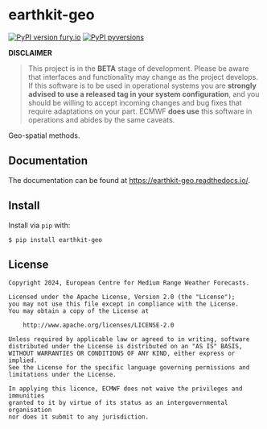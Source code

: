 # earthkit-geo

[![PyPI version fury.io](https://badge.fury.io/py/earthkit-geo.svg)](https://pypi.python.org/pypi/earthkit-geo/)
[![PyPI pyversions](https://img.shields.io/pypi/pyversions/earthkit-geo.svg)](https://pypi.python.org/pypi/earthkit-geo/)

**DISCLAIMER**

> This project is in the **BETA** stage of development. Please be aware that interfaces and functionality may change as the project develops. If this software is to be used in operational systems you are **strongly advised to use a released tag in your system configuration**, and you should be willing to accept incoming changes and bug fixes that require adaptations on your part. ECMWF **does use** this software in operations and abides by the same caveats.

Geo-spatial methods.

## Documentation

The documentation can be found at https://earthkit-geo.readthedocs.io/.

## Install

Install via `pip` with:

```
$ pip install earthkit-geo
```

<!--
More details, such as how to install any necessary binaries, can be found  at https://earthkit-geo.readthedocs.io/en/latest/install.html.

Alternatively, install via `conda` with:

```
$ conda install earthkit-geo -c conda-forge
```

This will bring in some necessary binary dependencies for you. -->

## License

```
Copyright 2024, European Centre for Medium Range Weather Forecasts.

Licensed under the Apache License, Version 2.0 (the "License");
you may not use this file except in compliance with the License.
You may obtain a copy of the License at

    http://www.apache.org/licenses/LICENSE-2.0

Unless required by applicable law or agreed to in writing, software
distributed under the License is distributed on an "AS IS" BASIS,
WITHOUT WARRANTIES OR CONDITIONS OF ANY KIND, either express or implied.
See the License for the specific language governing permissions and
limitations under the License.

In applying this licence, ECMWF does not waive the privileges and immunities
granted to it by virtue of its status as an intergovernmental organisation
nor does it submit to any jurisdiction.
```

